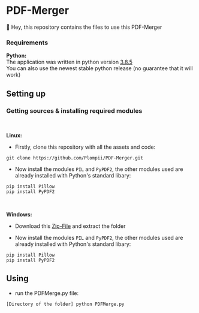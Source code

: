 # PDF-Merger
:wave: Hey, this repository contains the files to use this PDF-Merger

### Requirements
**Python:**
<br/>
The application was written in python version [3.8.5](https://www.python.org/downloads/release/python-385/)
<br/>
You can also use the newest stable python release (no guarantee that it will work)
## Setting up
### Getting sources & installing required modules
<br/>

**Linux:**

- Firstly, clone this repository with all the assets and code:
```
git clone https://github.com/Plompii/PDF-Merger.git
```

- Now install the modules `PIL` and `PyPDF2`, the other modules used are already installed with Python's standard libary:
```
pip install Pillow
pip install PyPDF2
```
<br/>

**Windows:**

- Download this [Zip-File](https://github.com/Plompii/PDF-Merger/archive/main.zip) and extract the folder

- Now install the modules `PIL` and `PyPDF2`, the other modules used are already installed with Python's standard libary:
```
pip install Pillow
pip install PyPDF2
```

## Using
- run the PDFMerge.py file:
```
[Directory of the folder] python PDFMerge.py
```
